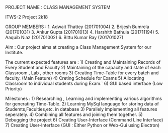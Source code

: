 PROJECT NAME : CLASS MANAGEMENT SYSTEM

ITWS-2 Project 2k18


GROUP MEMBERS :
    1. Adwait Thattey (201701004)
    2. Brijesh Bumrela (201701031)
    3. Ankur Gupta (201701013)
    4. Harshith Bathula (201711194)
    5. Aaquib Niaz (201701002)
    6. Bittu Kumar Ray (201701027)


Aim : Our project aims at creating a Class Management System for our Institute.


The current expected features are :
    1) Creating and Maintaining Records of Every Student and Faculty
    2) Maintaining of the capacity and state of each Classroom , Lab , other rooms
    3) Creating Time-Table for every batch and faculty. (Main Feature)
    4) Creting Schedule for Exams
    5) Allocating Classroom to individual students during Exam.`
    6) GUI based interface (Low Priority)

Milestones :
    1) Researching , Learning and implementing various algorithms for generating Time-Table.
    2) Learning MySql language for storing data of Studemts,Faculties,etc. in database
    3) Parallely implementing all features seperately.
    4) Combining all features and joining them together.
    5) Debugging the project
    6) Creating User-Interface (Command Line Interface)
    7) Creating User-Interface (GUI : Either Python or Web-Gui using Electron)
